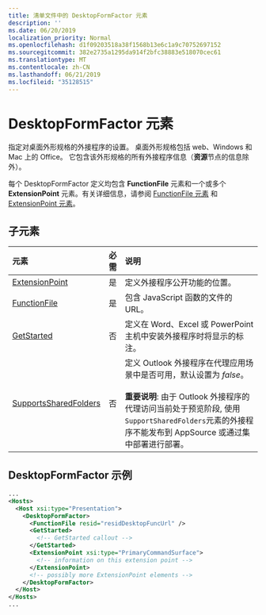 ```yaml
---
title: 清单文件中的 DesktopFormFactor 元素
description: ''
ms.date: 06/20/2019
localization_priority: Normal
ms.openlocfilehash: d1f09203518a38f1568b13e6c1a9c70752697152
ms.sourcegitcommit: 382e2735a1295da914f2bfc38883e518070cec61
ms.translationtype: MT
ms.contentlocale: zh-CN
ms.lasthandoff: 06/21/2019
ms.locfileid: "35128515"
---
```

# <a name="desktopformfactor-element"></a>DesktopFormFactor 元素

指定对桌面外形规格的外接程序的设置。 桌面外形规格包括 web、Windows 和 Mac 上的 Office。 它包含该外形规格的所有外接程序信息（**资源**节点的信息除外）。

每个 DesktopFormFactor 定义均包含 **FunctionFile** 元素和一个或多个 **ExtensionPoint** 元素。有关详细信息，请参阅 [FunctionFile 元素](functionfile.md) 和 [ExtensionPoint 元素](extensionpoint.md)。

## <a name="child-elements"></a>子元素

| 元素                               | 必需 | 说明  |
|:--------------------------------------|:--------:|:-------------|
| [ExtensionPoint](extensionpoint.md)   | 是      | 定义外接程序公开功能的位置。 |
| [FunctionFile](functionfile.md)       | 是      | 包含 JavaScript 函数的文件的 URL。|
| [GetStarted](getstarted.md)           | 否       | 定义在 Word、Excel 或 PowerPoint 主机中安装外接程序时将显示的标注。 |
| [SupportsSharedFolders](supportssharedfolders.md) | 否 | 定义 Outlook 外接程序在代理应用场景中是否可用，默认设置为 *false*。<br><br>**重要说明**: 由于 Outlook 外接程序的代理访问当前处于预览阶段, 使用`SupportSharedFolders`元素的外接程序不能发布到 AppSource 或通过集中部署进行部署。 |

## <a name="desktopformfactor-example"></a>DesktopFormFactor 示例

```xml
...
<Hosts>
  <Host xsi:type="Presentation">
    <DesktopFormFactor>
      <FunctionFile resid="residDesktopFuncUrl" />
      <GetStarted>
        <!-- GetStarted callout -->
      </GetStarted>
      <ExtensionPoint xsi:type="PrimaryCommandSurface">
        <!-- information on this extension point -->
      </ExtensionPoint>
      <!-- possibly more ExtensionPoint elements -->
    </DesktopFormFactor>
  </Host>
</Hosts>
...
```
